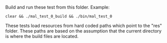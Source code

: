 Build and run these test from this folder. Example:

    clear && ./mal_test_0_build && ./bin/mal_test_0
    
These tests load resources from hard coded paths which point to the "res" folder. These
paths are based on the assumption that the current directory is where the build files
are located.